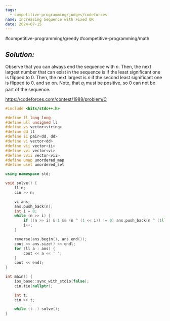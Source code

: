 ```yaml
---
tags:
  - competitive-programming/judges/codeforces
name: Increasing Sequence with Fixed OR
date: 2024-07-15
---
```

#competitive-programming/greedy #competitive-programming/math 
## _Solution:_
Observe that you can always end the sequence with $n$. Then, the next largest number that can exist in the sequence is if the least significant one is flipped to 0. Then, the next largest is $n$ if the second least significant one is flipped to 0, and so on. Note, that $a_i$ must be positive, so 0 can not be part of the sequence.

https://codeforces.com/contest/1988/problem/C
```cpp
#include <bits/stdc++.h>

#define ll long long
#define ull unsigned ll
#define vs vector<string>
#define dd ll
#define ii pair<dd, dd>
#define vi vector<dd>
#define vii vector<ii>
#define vvi vector<vi>
#define vvii vector<vii>
#define umap unordered_map
#define uset unordered_set

using namespace std;

void solve() {
    ll n;
    cin >> n;

    vi ans;
    ans.push_back(n);
    int i = 0;
    while (n >> i) {
        if ((n >> i) & 1 && (n ^ (1 << i)) != 0) ans.push_back(n ^ (1ll << i));
        i++;
    }

    reverse(ans.begin(), ans.end());
    cout << ans.size() << endl;
    for (ll a : ans) {
        cout << a << ' ';
    }
    cout << endl;
}

int main() {
    ios_base::sync_with_stdio(false);
    cin.tie(nullptr);

    int t;
    cin >> t;

    while (t--) solve();
}
```